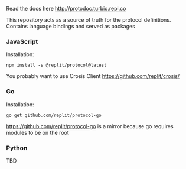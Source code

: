 Read the docs here http://protodoc.turbio.repl.co

This repository acts as a source of truth for the protocol definitions. Contains language bindings and served as packages


### JavaScript
Installation:

`npm install -s @replit/protocol@latest`

You probably want to use Crosis Client https://github.com/replit/crosis/

### Go
Installation:

`go get github.com/replit/protocol-go`

https://github.com/replit/protocol-go is a mirror because go requires modules to be on the root

### Python
TBD
